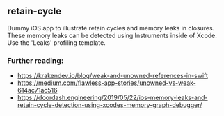 ## retain-cycle

Dummy iOS app to illustrate retain cycles and memory leaks in closures. These memory leaks can be detected using Instruments inside of Xcode. Use the 'Leaks' profiling template.

### Further reading:
- https://krakendev.io/blog/weak-and-unowned-references-in-swift
- https://medium.com/flawless-app-stories/unowned-vs-weak-614ac71ac516
- https://doordash.engineering/2019/05/22/ios-memory-leaks-and-retain-cycle-detection-using-xcodes-memory-graph-debugger/
